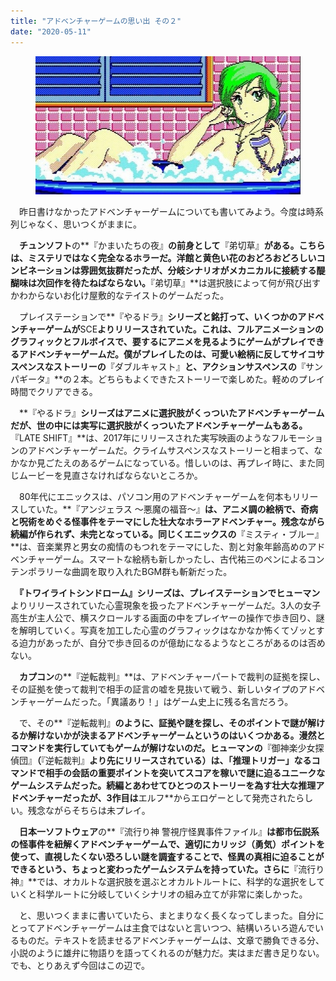 ```yaml
---
title: "アドベンチャーゲームの思い出 その２"
date: "2020-05-11"
---
```


<figure>

![](assets/ne1589562d14e_5c760fd52a54b8f2c35f1f8719f445ef.jpg)

</figure>

　昨日書けなかったアドベンチャーゲームについても書いてみよう。今度は時系列じゃなく、思いつくがままに。

　**チュンソフト**の**『かまいたちの夜』**の前身として**『弟切草』**がある。こちらは、ミステリではなく完全なるホラーだ。洋館と黄色い花のおどろおどろしいコンビネーションは雰囲気抜群だったが、分岐シナリオがメカニカルに接続する醍醐味は次回作を待たねばならない。**『弟切草』**は選択肢によって何が飛び出すかわからないお化け屋敷的なテイストのゲームだった。

　プレイステーションで**『やるドラ』**シリーズと銘打って、いくつかのアドベンチャーゲームが**SCE**よりリリースされていた。これは、フルアニメーションのグラフィックとフルボイスで、要するにアニメを見るようにゲームがプレイできるアドベンチャーゲームだ。僕がプレイしたのは、可愛い絵柄に反してサイコサスペンスなストーリーの**『ダブルキャスト』**と、アクションサスペンスの**『サンパギータ』**の２本。どちらもよくできたストーリーで楽しめた。軽めのプレイ時間でクリアできる。

　**『やるドラ』**シリーズはアニメに選択肢がくっついたアドベンチャーゲームだが、世の中には実写に選択肢がくっついたアドベンチャーゲームもある。**『LATE SHIFT』**は、2017年にリリースされた実写映画のようなフルモーションのアドベンチャーゲームだ。クライムサスペンスなストーリーと相まって、なかなか見ごたえのあるゲームになっている。惜しいのは、再プレイ時に、また同じムービーを見直さなければならないところか。

　80年代にエニックスは、パソコン用のアドベンチャーゲームを何本もリリースしていた。**『アンジェラス 〜悪魔の福音〜』**は、アニメ調の絵柄で、奇病と呪術をめぐる怪事件をテーマにした壮大なホラーアドベンチャー。残念ながら続編が作られず、未完となっている。同じくエニックスの**『ミスティ・ブルー』**は、音楽業界と男女の痴情のもつれをテーマにした、割と対象年齢高めのアドベンチャーゲーム。スマートな絵柄も新しかったし、古代祐三のペンによるコンテンポラリーな曲調を取り入れたBGM群も斬新だった。

　**『トワイライトシンドローム』**シリーズは、プレイステーションで**ヒューマン**よりリリースされていた心霊現象を扱ったアドベンチャーゲームだ。3人の女子高生が主人公で、横スクロールする画面の中をプレイヤーの操作で歩き回り、謎を解明していく。写真を加工した心霊のグラフィックはなかなか怖くてゾッとする迫力があったが、自分で歩き回るのが億劫になるようなところがあるのは否めない。

　**カプコン**の**『逆転裁判』**は、アドベンチャーパートで裁判の証拠を探し、その証拠を使って裁判で相手の証言の嘘を見抜いて戦う、新しいタイプのアドベンチャーゲームだった。「異議あり！」はゲーム史上に残る名言だろう。

　で、その**『逆転裁判』**のように、証拠や謎を探し、そのポイントで謎が解けるか解けないかが決まるアドベンチャーゲームというのはいくつかある。漫然とコマンドを実行していてもゲームが解けないのだ。**ヒューマン**の**『御神楽少女探偵団』**（**『逆転裁判』**より先にリリースされている）は、「推理トリガー」なるコマンドで相手の会話の重要ポイントを突いてスコアを稼いで謎に迫るユニークなゲームシステムだった。続編とあわせてひとつのストーリーを為す壮大な推理アドベンチャーだったが、3作目は**エルフ**からエロゲーとして発売されたらしい。残念ながらそちらは未プレイ。

　**日本一ソフトウェア**の**『流行り神 警視庁怪異事件ファイル』**は都市伝説系の怪事件を紐解くアドベンチャーゲームで、適切にカリッジ（勇気）ポイントを使って、直視したくない恐ろしい謎を調査することで、怪異の真相に迫ることができるという、ちょっと変わったゲームシステムを持っていた。さらに**『流行り神』**では、オカルトな選択肢を選ぶとオカルトルートに、科学的な選択をしていくと科学ルートに分岐していくシナリオの組み立てが非常に楽しかった。

　と、思いつくままに書いていたら、まとまりなく長くなってしまった。自分にとってアドベンチャーゲームは主食ではないと言いつつ、結構いろいろ遊んでいるものだ。テキストを読ませるアドベンチャーゲームは、文章で勝負できる分、小説のように雄弁に物語りを語ってくれるのが魅力だ。実はまだ書き足りない。でも、とりあえず今回はこの辺で。
